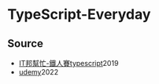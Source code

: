 # TypeScript-Everyday

## Source

- [IT邦幫忙-鐵人賽typescript](https://ithelp.ithome.com.tw/users/20120614/ironman/2685)2019
- [udemy](https://www.udemy.com/course/typescript-complete/learn/)2022
